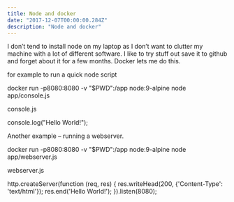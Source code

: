 ```yaml
---
title: Node and docker
date: "2017-12-07T00:00:00.284Z"
description: "Node and docker"
---
```

I don’t tend to install node on my laptop as I don’t want to clutter my machine with a lot of different software.  I like to try stuff out save it to github and forget about it for a few months.  Docker lets me do this.

for example to run a quick node script

docker run -p8080:8080 -v "$PWD":/app node:9-alpine node app/console.js

console.js

console.log("Hello World!");

Another example – running a webserver.

docker run -p8080:8080 -v "$PWD":/app node:9-alpine node app/webserver.js

webserver.js

http.createServer(function (req, res) {
res.writeHead(200, {'Content-Type': 'text/html'});
res.end('Hello World!');
}).listen(8080);
